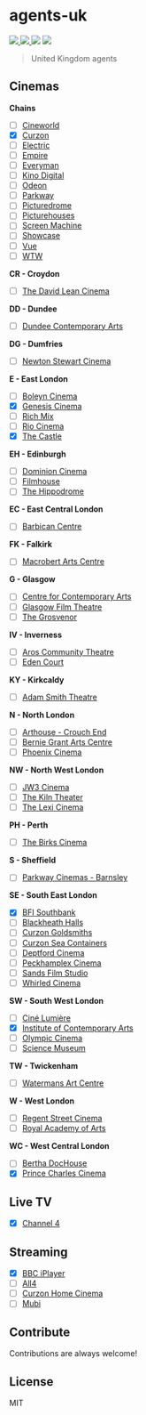 # agents-uk

<p>
  <a href="https://codeclimate.com/github/filmcalendar/agents-uk/maintainability">
    <img src="https://api.codeclimate.com/v1/badges/590ff1d2e95f2dac76cd/maintainability" />
  </a>
  <a href="https://codeclimate.com/github/filmcalendar/agents-uk/test_coverage">
    <img src="https://api.codeclimate.com/v1/badges/590ff1d2e95f2dac76cd/test_coverage" />
  </a>
  <img src="https://github.com/filmcalendar/agents-uk/workflows/Build/badge.svg">
  <img src="https://github.com/filmcalendar/agents-uk/actions/workflows/run.yml/badge.svg">
</p>

> United Kingdom agents

## Cinemas

**Chains**

- [ ] [Cineworld](https://www.cineworld.co.uk)
- [x] [Curzon](https://www.curzoncinemas.com)
- [ ] [Electric](https://www.electriccinema.co.uk)
- [ ] [Empire](https://www.empirecinemas.co.uk)
- [ ] [Everyman](https://www.everymancinema.com)
- [ ] [Kino Digital](https://www.kinodigital.co.uk)
- [ ] [Odeon](https://www.odeon.co.uk)
- [ ] [Parkway](https://www.parkwaycinemas.co.uk)
- [ ] [Picturedrome](http://www.picturedromecinemas.co.uk/)
- [ ] [Picturehouses](https://www.picturehouses.com)
- [ ] [Screen Machine](https://www.screenmachine.co.uk)
- [ ] [Showcase](https://www.showcasecinemas.co.uk)
- [ ] [Vue](https://www.myvue.com)
- [ ] [WTW](https://wtwcinemas.co.uk)

**CR - Croydon**

- [ ] [The David Lean Cinema](http://www.davidleancinema.org.uk)

**DD - Dundee**

- [ ] [Dundee Contemporary Arts](https://www.dca.org.uk)

**DG - Dumfries**

- [ ] [Newton Stewart Cinema](http://www.nscinema.co.uk)

**E - East London**

- [ ] [Boleyn Cinema](http://www.boleyncinemas.com)
- [x] [Genesis Cinema](https://genesiscinema.co.uk)
- [ ] [Rich Mix](https://richmix.org.uk/)
- [ ] [Rio Cinema](https://riocinema.org.uk/RioCinema.dll/Home)
- [x] [The Castle](https://thecastlecinema.com)

**EH - Edinburgh**

- [ ] [Dominion Cinema](http://www.dominioncinema.co.uk/)
- [ ] [Filmhouse](https://www.filmhousecinema.com)
- [ ] [The Hippodrome](https://www.hippodromecinema.co.uk)

**EC - East Central London**

- [ ] [Barbican Centre](https://www.barbican.org.uk)

**FK - Falkirk**

- [ ] [Macrobert Arts Centre](https://macrobertartscentre.org)

**G - Glasgow**

- [ ] [Centre for Contemporary Arts](https://www.cca-glasgow.com)
- [ ] [Glasgow Film Theatre](https://glasgowfilm.org)
- [ ] [The Grosvenor](https://grosvenorwestend.co.uk)

**IV - Inverness**

- [ ] [Aros Community Theatre](https://aroscommunitytheatre.co.uk)
- [ ] [Eden Court](https://eden-court.co.uk)

**KY - Kirkcaldy**

- [ ] [Adam Smith Theatre](https://onfife.com/venues/adam-smith-theatre)

**N - North London**

- [ ] [Arthouse - Crouch End](https://www.arthousecrouchend.co.uk)
- [ ] [Bernie Grant Arts Centre](https://www.berniegrantcentre.co.uk)
- [ ] [Phoenix Cinema](https://phoenixcinema.co.uk)

**NW - North West London**

- [ ] [JW3 Cinema](https://www.jw3.org.uk)
- [ ] [The Kiln Theater](https://kilntheatre.com)
- [ ] [The Lexi Cinema](https://thelexicinema.co.uk/)

**PH - Perth**

- [ ] [The Birks Cinema](https://www.birkscinema.co.uk/)

**S - Sheffield**

- [ ] [Parkway Cinemas - Barnsley](http://barnsley.parkwaycinemas.co.uk/)

**SE - South East London**

- [x] [BFI Southbank](https://whatson.bfi.org.uk/Online)
- [ ] [Blackheath Halls](https://www.blackheathhalls.com)
- [ ] [Curzon Goldsmiths](http://www.curzongoldsmiths.com)
- [ ] [Curzon Sea Containers](http://www.curzonseacontainers.com)
- [ ] [Deptford Cinema](http://deptfordcinema.org)
- [ ] [Peckhamplex Cinema](https://www.peckhamplex.london/)
- [ ] [Sands Film Studio](https://www.sandsfilms.co.uk)
- [ ] [Whirled Cinema](https://www.whirledcinema.com/)

**SW - South West London**

- [ ] [Ciné Lumière](https://www.institut-francais.org.uk/cine-lumiere)
- [x] [Institute of Contemporary Arts](https://www.ica.art)
- [ ] [Olympic Cinema](https://www.olympiccinema.co.uk)
- [ ] [Science Museum](https://www.sciencemuseum.org.uk)

**TW - Twickenham**

- [ ] [Watermans Art Centre](https://www.watermans.org.uk/)

**W - West London**

- [ ] [Regent Street Cinema](https://www.regentstreetcinema.com)
- [ ] [Royal Academy of Arts](https://www.royalacademy.org.uk/)

**WC - West Central London**

- [ ] [Bertha DocHouse](https://dochouse.org)
- [x] [Prince Charles Cinema](https://princecharlescinema.com)

## Live TV

- [x] [Channel 4](https://www.channel4.com/)

## Streaming

- [x] [BBC iPlayer](https://www.bbc.co.uk/iplayer)
- [ ] [All4](https://www.channel4.com/)
- [ ] [Curzon Home Cinema](https://www.curzonhomecinema.com/)
- [ ] [Mubi](https://mubi.com/)

## Contribute

Contributions are always welcome!

## License

MIT
